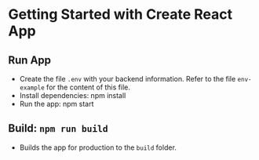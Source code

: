 # Getting Started with Create React App
## Run App
* Create the file `.env` with your backend information. Refer to the file `env-example` for the content of this file.
* Install dependencies: npm install
* Run the app: npm start

## Build: `npm run build`
* Builds the app for production to the `build` folder.